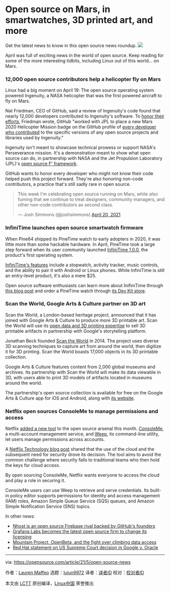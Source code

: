 [#]: subject: (Open source on Mars, in smartwatches, 3D printed art, and more)
[#]: via: (https://opensource.com/article/21/5/open-source-news)
[#]: author: (Lauren Maffeo https://opensource.com/users/lmaffeo)
[#]: collector: (lujun9972)
[#]: translator: ( )
[#]: reviewer: ( )
[#]: publisher: ( )
[#]: url: ( )

Open source on Mars, in smartwatches, 3D printed art, and more
======
Get the latest news to know in this open source news roundup.
![][1]

April was full of exciting news in the world of open source. Keep reading for some of the more interesting tidbits, including Linux out of this world... on Mars.

### 12,000 open source contributors help a helicopter fly on Mars

Linux had a big moment on April 19: The open source operating system powered Ingenuity, a NASA helicopter that was the first powered aircraft to fly on Mars.

Nat Friedman, CEO of GitHub, said a review of Ingenuity's code found that nearly 12,000 developers contributed to Ingenuity's software. To [honor their efforts][2], Friedman wrote, GitHub "worked with JPL to place a new Mars 2020 Helicopter Mission badge on the GitHub profile of [every developer who contributed][3] to the specific versions of any open source projects and libraries used by Ingenuity."

Ingenuity isn't meant to showcase technical prowess or support NASA's Perseverance mission. It's a demonstration meant to show what open source can do, in partnership with NASA and the Jet Propulsion Laboratory (JPL)'s [open source F' framework][4].

GitHub wants to honor every developer who might not know their code helped push this project forward. They're also honoring non-code contributors, a practice that's still sadly rare in open source.

> This week I'm celebrating open source running on Mars, while _also_ fuming that we continue to treat designers, community managers, and other non-code contributors as second class.
>
> — Josh Simmons (@joshsimmons) [April 20, 2021][5]

### InfiniTime launches open source smartwatch firmware

When Pine64 shipped its PineTime watch to early adopters in 2020, it was little more than some hackable hardware. In April, PineTime took a large step forward when its user community launched [InfiniTime 1.0.0][6], the product's first operating system.

[InfiniTime's features][7] include a stopwatch, activity tracker, music controls, and the ability to pair it with Android or Linux phones. While InfiniTime is still an entry-level product, it's also a mere $25.

Open source software enthusiasts can learn more about InifiniTime through [this blog post][8] and order a PineTime watch through [its Dev Kit store][9].

### Scan the World, Google Arts &amp; Culture partner on 3D art

Scan the World, a London-based heritage project, announced that it has joined with Google Arts &amp; Culture to produce more 3D printable art. Scan the World will use its [open data and 3D printing expertise][10] to sell 3D printable artifacts in partnership with Google's storytelling platform.

Jonathan Beck founded [Scan the World][11] in 2014. The project uses diverse 3D scanning techniques to capture art from around the world, then digitize it for 3D printing. Scan the World boasts 17,000 objects in its 3D printable collection.

Google Arts &amp; Culture features content from 2,000 global museums and archives. Its partnership with Scan the World will make its data viewable in 3D, with users able to print 3D models of artifacts located in museums around the world.

The partnership's open source collection is available for free on the Google Arts &amp; Culture app for iOS and Android, along with [its website][12].

### Netflix open sources ConsoleMe to manage permissions and access

Netflix [added a new tool][13] to the open source arsenal this month. [ConsoleMe][14], a multi-account management service, and [Weep][15], its command-line utility, let users manage permissions across accounts.

A [Netflix Technology blog post][16] shared that the use of the cloud and the subsequent need for security drove its decision. The tool aims to avoid the common challenge where security falls to traditional teams who then hold the keys for cloud access.

By open sourcing ConsoleMe, Netflix wants everyone to access the cloud and play a role in securing it.

ConsoleMe users can use Weep to retrieve and serve credentials. Its built-in policy editor supports permissions for identity and access management (IAM) roles, Amazon Simple Queue Service (SQS) queues, and Amazon Simple Notification Service (SNS) topics.

In other news:

  * [Nhost is an open source Firebase rival backed by GitHub's founders][17]
  * [Grafana Labs becomes the latest open source firm to change its licensing][18]
  * [Mountain Project, OpenBeta, and the fight over climbing data access][19]
  * [Red Hat statement on US Supreme Court decision in Google v. Oracle][20]



--------------------------------------------------------------------------------

via: https://opensource.com/article/21/5/open-source-news

作者：[Lauren Maffeo][a]
选题：[lujun9972][b]
译者：[译者ID](https://github.com/译者ID)
校对：[校对者ID](https://github.com/校对者ID)

本文由 [LCTT](https://github.com/LCTT/TranslateProject) 原创编译，[Linux中国](https://linux.cn/) 荣誉推出

[a]: https://opensource.com/users/lmaffeo
[b]: https://github.com/lujun9972
[1]: https://opensource.com/sites/default/files/styles/image-full-size/public/lead-images/mars_nasajpl.jpg?itok=vj8TFUvQ
[2]: https://www.zdnet.com/article/flying-on-mars-fueled-with-open-source-software/
[3]: https://docs.github.com/en/github/setting-up-and-managing-your-github-profile/personalizing-your-profile#list-of-qualifying-repositories-for-mars-2020-helicopter-contributor-badge
[4]: https://github.com/nasa/fprime
[5]: https://twitter.com/joshsimmons/status/1384597402473041920?ref_src=twsrc%5Etfw
[6]: https://github.com/JF002/InfiniTime/releases/tag/1.0.0
[7]: https://liliputing.com/2021/04/infinitime-1-0-open-source-firmware-released-for-the-25-pinetime-smartwatch.html
[8]: https://www.pine64.org/2021/04/22/its-time-infinitime-1-0/
[9]: https://pine64.com/product-category/pinetime-dev-kit/?v=0446c16e2e66
[10]: https://3dprintingindustry.com/news/scan-the-world-partners-with-google-arts-culture-for-open-source-3d-printable-artefacts-188977/
[11]: https://www.myminifactory.com/scantheworld
[12]: https://artsandculture.google.com/partner/scan-the-world
[13]: https://www.infoq.com/news/2021/04/netflix-consoleme-aws/
[14]: https://github.com/Netflix/consoleme
[15]: https://github.com/Netflix/weep
[16]: https://netflixtechblog.com/consoleme-a-central-control-plane-for-aws-permissions-and-access-fd09afdd60a8
[17]: https://venturebeat.com/2021/04/22/nhost-is-an-open-source-firebase-rival-backed-by-githubs-founders/
[18]: https://www.computing.co.uk/news/4030218/grafana-labs-open-source-firm-change-licensing
[19]: https://www.climbing.com/news/mountain-project-openbeta-and-the-fight-over-climbing-data-access/
[20]: https://www.redhat.com/en/blog/red-hat-statement-us-supreme-court-decision-google-v-oracle
